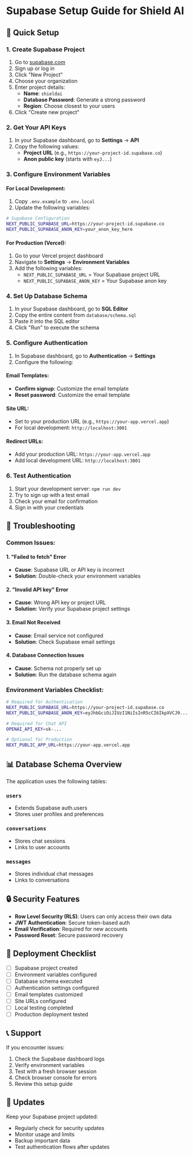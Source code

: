 # Supabase Setup Guide for Shield AI

## 🚀 Quick Setup

### 1. Create Supabase Project

1. Go to [supabase.com](https://supabase.com)
2. Sign up or log in
3. Click "New Project"
4. Choose your organization
5. Enter project details:
   - **Name**: `shieldai`
   - **Database Password**: Generate a strong password
   - **Region**: Choose closest to your users
6. Click "Create new project"

### 2. Get Your API Keys

1. In your Supabase dashboard, go to **Settings** → **API**
2. Copy the following values:
   - **Project URL** (e.g., `https://your-project-id.supabase.co`)
   - **Anon public key** (starts with `eyJ...`)

### 3. Configure Environment Variables

#### For Local Development:
1. Copy `.env.example` to `.env.local`
2. Update the following variables:

```bash
# Supabase Configuration
NEXT_PUBLIC_SUPABASE_URL=https://your-project-id.supabase.co
NEXT_PUBLIC_SUPABASE_ANON_KEY=your_anon_key_here
```

#### For Production (Vercel):
1. Go to your Vercel project dashboard
2. Navigate to **Settings** → **Environment Variables**
3. Add the following variables:
   - `NEXT_PUBLIC_SUPABASE_URL` = Your Supabase project URL
   - `NEXT_PUBLIC_SUPABASE_ANON_KEY` = Your Supabase anon key

### 4. Set Up Database Schema

1. In your Supabase dashboard, go to **SQL Editor**
2. Copy the entire content from `database/schema.sql`
3. Paste it into the SQL editor
4. Click "Run" to execute the schema

### 5. Configure Authentication

1. In Supabase dashboard, go to **Authentication** → **Settings**
2. Configure the following:

#### Email Templates:
- **Confirm signup**: Customize the email template
- **Reset password**: Customize the email template

#### Site URL:
- Set to your production URL (e.g., `https://your-app.vercel.app`)
- For local development: `http://localhost:3001`

#### Redirect URLs:
- Add your production URL: `https://your-app.vercel.app`
- Add local development URL: `http://localhost:3001`

### 6. Test Authentication

1. Start your development server: `npm run dev`
2. Try to sign up with a test email
3. Check your email for confirmation
4. Sign in with your credentials

## 🔧 Troubleshooting

### Common Issues:

#### 1. "Failed to fetch" Error
- **Cause**: Supabase URL or API key is incorrect
- **Solution**: Double-check your environment variables

#### 2. "Invalid API key" Error
- **Cause**: Wrong API key or project URL
- **Solution**: Verify your Supabase project settings

#### 3. Email Not Received
- **Cause**: Email service not configured
- **Solution**: Check Supabase email settings

#### 4. Database Connection Issues
- **Cause**: Schema not properly set up
- **Solution**: Run the database schema again

### Environment Variables Checklist:

```bash
# Required for Authentication
NEXT_PUBLIC_SUPABASE_URL=https://your-project-id.supabase.co
NEXT_PUBLIC_SUPABASE_ANON_KEY=eyJhbGciOiJIUzI1NiIsInR5cCI6IkpXVCJ9...

# Required for Chat API
OPENAI_API_KEY=sk-...

# Optional for Production
NEXT_PUBLIC_APP_URL=https://your-app.vercel.app
```

## 📊 Database Schema Overview

The application uses the following tables:

### `users`
- Extends Supabase auth.users
- Stores user profiles and preferences

### `conversations`
- Stores chat sessions
- Links to user accounts

### `messages`
- Stores individual chat messages
- Links to conversations

## 🔒 Security Features

- **Row Level Security (RLS)**: Users can only access their own data
- **JWT Authentication**: Secure token-based auth
- **Email Verification**: Required for new accounts
- **Password Reset**: Secure password recovery

## 🚀 Deployment Checklist

- [ ] Supabase project created
- [ ] Environment variables configured
- [ ] Database schema executed
- [ ] Authentication settings configured
- [ ] Email templates customized
- [ ] Site URLs configured
- [ ] Local testing completed
- [ ] Production deployment tested

## 📞 Support

If you encounter issues:

1. Check the Supabase dashboard logs
2. Verify environment variables
3. Test with a fresh browser session
4. Check browser console for errors
5. Review this setup guide

## 🔄 Updates

Keep your Supabase project updated:
- Regularly check for security updates
- Monitor usage and limits
- Backup important data
- Test authentication flows after updates